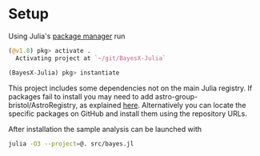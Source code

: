 # Setup

Using Julia's [package manager](https://docs.julialang.org/en/v1/stdlib/Pkg/) run

```julia
(@v1.8) pkg> activate .
  Activating project at `~/git/BayesX-Julia`

(BayesX-Julia) pkg> instantiate
```
This project includes some dependencies not on the main Julia registry. If packages fail to install you may need to add astro-group-bristol/AstroRegistry, as explained [here](https://github.com/astro-group-bristol/AstroRegistry).
Alternatively you can locate the specific packages on GitHub and install them using the repository URLs.

After installation the sample analysis can be launched with
```sh
julia -O3 --project=@. src/bayes.jl
```